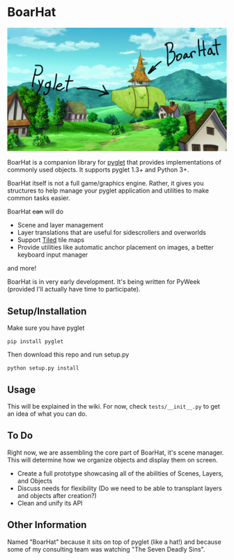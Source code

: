 # BoarHat

![alt text](https://github.com/pmdevita/BoarHat/raw/master/docs/boarhatdiagram.png "An analogy for BoarHat's design")

BoarHat is a companion library for [pyglet](https://github.com/pyglet/pyglet) that provides implementations of commonly 
used objects. It supports pyglet 1.3+ and Python 3+.

BoarHat itself is not a full game/graphics engine. Rather, it gives you structures to help manage your pyglet 
application and utilities to make common tasks easier.

BoarHat ~~can~~ will do

* Scene and layer management
* Layer translations that are useful for sidescrollers and overworlds
* Support [Tiled](https://www.mapeditor.org/) tile maps
* Provide utilities like automatic anchor placement on images, a better keyboard input manager

and more!

BoarHat is in very early development. It's being written for PyWeek (provided I'll actually have time to participate).

## Setup/Installation

Make sure you have pyglet

    pip install pyglet
    
Then download this repo and run setup.py

    python setup.py install
    
## Usage

This will be explained in the wiki. For now, check `tests/__init__.py`
to get an idea of what you can do.

## To Do

Right now, we are assembling the core part of BoarHat, it's scene manager. This will determine how we organize objects 
and display them on screen. 

* Create a full prototype showcasing all of the abilities of Scenes, Layers, and Objects
* Discuss needs for flexibility (Do we need to be able to transplant layers and objects after creation?)
* Clean and unify its API

## Other Information

Named "BoarHat" because it sits on top of pyglet (like a hat!) and 
because some of my consulting team was watching "The Seven Deadly Sins".
    

